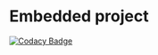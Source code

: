 # Embedded project

[![Codacy Badge](https://app.codacy.com/project/badge/Grade/7e3822c694f646d9a00cb6a08c5be7ac)](https://www.codacy.com/gh/manojvadri454/M2-EmbSys/dashboard?utm_source=github.com&amp;utm_medium=referral&amp;utm_content=manojvadri454/M2-EmbSys&amp;utm_campaign=Badge_Grade)